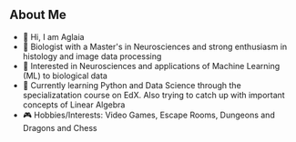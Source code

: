 ## About Me

- 👋 Hi, I am Aglaia
- 🧬 Biologist with a Master's in Neurosciences and strong enthusiasm in histology and image data processing
- 👀 Interested in Neurosciences and applications of Machine Learning (ML) to biological data
- 🌱 Currently learning Python and Data Science through the specializatation course on EdX. Also trying to catch up with important concepts of Linear Algebra
- 🎮 Hobbies/Interests: Video Games, Escape Rooms, Dungeons and Dragons and Chess

<!---
aglaiak/aglaiak is a ✨ special ✨ repository because its `README.md` (this file) appears on your GitHub profile.
You can click the Preview link to take a look at your changes.
--->

